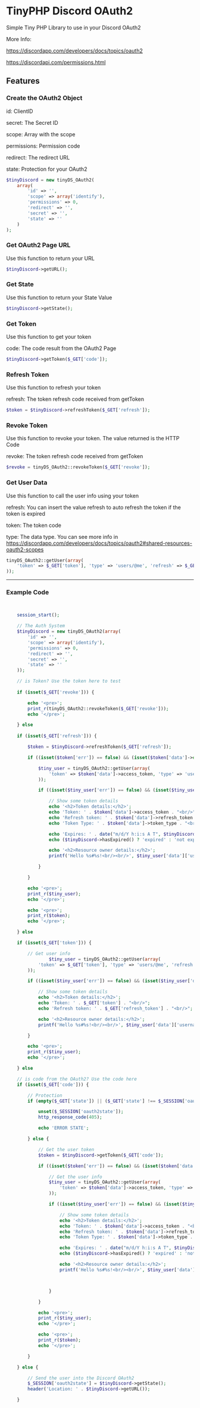 # TinyPHP Discord OAuth2
Simple Tiny PHP Library to use in your Discord OAuth2

More Info:

https://discordapp.com/developers/docs/topics/oauth2

https://discordapi.com/permissions.html

## Features

### Create the OAuth2 Object

id: ClientID

secret: The Secret ID

scope: Array with the scope

permissions: Permission code

redirect: The redirect URL

state: Protection for your OAuth2

```php 
$tinyDiscord = new tinyDS_OAuth2(
    array(
        'id' => '',
        'scope' => array('identify'),
        'permissions' => 0,
        'redirect' => '',
        'secret' => '',
        'state' => ''
    )
); 
```

### Get OAuth2 Page URL

Use this function to return your URL

```php
$tinyDiscord->getURL();
```

### Get State

Use this function to return your State Value

```php
$tinyDiscord->getState();
```

### Get Token

Use this function to get your token

code: The code result from the OAuth2 Page

```php
$tinyDiscord->getToken($_GET['code']);
```

### Refresh Token

Use this function to refresh your token

refresh: The token refresh code received from getToken

```php
$token = $tinyDiscord->refreshToken($_GET['refresh']);
```

### Revoke Token

Use this function to revoke your token. The value returned is the HTTP Code

revoke: The token refresh code received from getToken

```php
$revoke = tinyDS_OAuth2::revokeToken($_GET['revoke']);
```

### Get User Data

Use this function to call the user info using your token

refresh: You can insert the value refresh to auto refresh the token if the token is expired

token: The token code

type: The data type. You can see more info in https://discordapp.com/developers/docs/topics/oauth2#shared-resources-oauth2-scopes 

```php
tinyDS_OAuth2::getUser(array(
    'token' => $_GET['token'], 'type' => 'users/@me', 'refresh' => $_GET['refresh']
));
```

<hr>

### Example Code

```php


    session_start();

    // The Auth System
    $tinyDiscord = new tinyDS_OAuth2(array(
        'id' => '',
        'scope' => array('identify'),
        'permissions' => 0,
        'redirect' => '',
        'secret' => '',
        'state' => ''
    ));

    // is Token? Use the token here to test
    
    if (isset($_GET['revoke'])) {

        echo '<pre>';
        print_r(tinyDS_OAuth2::revokeToken($_GET['revoke']));
        echo '</pre>';

    } else
    
    if (isset($_GET['refresh'])) {

        $token = $tinyDiscord->refreshToken($_GET['refresh']);

        if ((isset($token['err']) == false) && (isset($token['data']->error) == false)) {

            $tiny_user = tinyDS_OAuth2::getUser(array(
                'token' => $token['data']->access_token, 'type' => 'users/@me'
            ));

            if ((isset($tiny_user['err']) == false) && (isset($tiny_user['data']->error) == false)) {

                // Show some token details
                echo '<h2>Token details:</h2>';
                echo 'Token: ' . $token['data']->access_token . "<br/>";
                echo 'Refresh token: ' . $token['data']->refresh_token . "<br/>";
                echo 'Token Type: ' . $token['data']->token_type . "<br/>";

                echo 'Expires: ' . date("m/d/Y h:i:s A T", $tinyDiscord->getExpiration()) . " - ";
                echo ($tinyDiscord->hasExpired() ? 'expired' : 'not expired') . "<br/>";

                echo '<h2>Resource owner details:</h2>';
                printf('Hello %s#%s!<br/><br/>', $tiny_user['data']['username'], $tiny_user['data']['discriminator']);

            }

        }

        echo '<pre>';
        print_r($tiny_user);
        echo '</pre>';

        echo '<pre>';
        print_r($token);
        echo '</pre>';

    } else

    if (isset($_GET['token'])) {

        // Get user info
                $tiny_user = tinyDS_OAuth2::getUser(array(
            'token' => $_GET['token'], 'type' => 'users/@me', 'refresh' => $_GET['refresh_token']
        ));

        if ((isset($tiny_user['err']) == false) && (isset($tiny_user['data']->error) == false)) {

            // Show some token details
            echo '<h2>Token details:</h2>';
            echo 'Token: ' . $_GET['token'] . "<br/>";
            echo 'Refresh token: ' . $_GET['refresh_token'] . "<br/>";

            echo '<h2>Resource owner details:</h2>';
            printf('Hello %s#%s!<br/><br/>', $tiny_user['data']['username'], $tiny_user['data']['discriminator']);

        }

        echo '<pre>';
        print_r($tiny_user);
        echo '</pre>';

    } else

    // is code from the OAuth2? Use the code here
    if (isset($_GET['code'])) {

        // Protection
        if (empty($_GET['state']) || ($_GET['state'] !== $_SESSION['oauth2state'])) {

            unset($_SESSION['oauth2state']);
            http_response_code(405);

            echo 'ERROR STATE';

        } else {

            // Get the user token
            $token = $tinyDiscord->getToken($_GET['code']);

            if ((isset($token['err']) == false) && (isset($token['data']->error) == false)) {

                // Get the user info
                $tiny_user = tinyDS_OAuth2::getUser(array(
                    'token' => $token['data']->access_token, 'type' => 'users/@me'
                ));

                if ((isset($tiny_user['err']) == false) && (isset($tiny_user['data']->error) == false)) {

                    // Show some token details
                    echo '<h2>Token details:</h2>';
                    echo 'Token: ' . $token['data']->access_token . "<br/>";
                    echo 'Refresh token: ' . $token['data']->refresh_token . "<br/>";
                    echo 'Token Type: ' . $token['data']->token_type . "<br/>";

                    echo 'Expires: ' . date("m/d/Y h:i:s A T", $tinyDiscord->getExpiration()) . " - ";
                    echo ($tinyDiscord->hasExpired() ? 'expired' : 'not expired') . "<br/>";

                    echo '<h2>Resource owner details:</h2>';
                    printf('Hello %s#%s!<br/><br/>', $tiny_user['data']['username'], $tiny_user['data']['discriminator']);



                }

            }

            echo '<pre>';
            print_r($tiny_user);
            echo '</pre>';

            echo '<pre>';
            print_r($token);
            echo '</pre>';

        }

    } else {

        // Send the user into the Discord OAuth2
        $_SESSION['oauth2state'] = $tinyDiscord->getState();
        header('Location: ' . $tinyDiscord->getURL());

    }


```